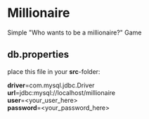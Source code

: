 # Millionaire
Simple "Who wants to be a millionaire?" Game


## db.properties

place this file in your **src**-folder:     

**driver**=com.mysql.jdbc.Driver  
**url**=jdbc:mysql://localhost/millionaire   
**user**=<your_user_here>   
**password**=<your_password_here>  
